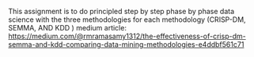 This assignment is to do principled step by step phase by phase data science with the three methodologies for each methodology (CRISP-DM, SEMMA, AND KDD )
  medium article: https://medium.com/@rmramasamy1312/the-effectiveness-of-crisp-dm-semma-and-kdd-comparing-data-mining-methodologies-e4ddbf561c71
